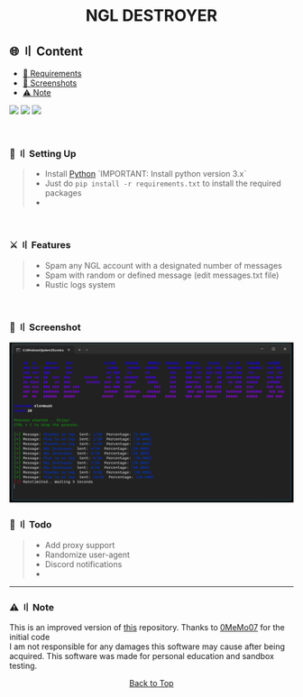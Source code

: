 <a id="top"></a>
#

<h1 align="center">
NGL DESTROYER
</h1>

## 🌐 〢 Content

- [📁 Requirements](#setup)
- [📸 Screenshots](#screenshot)
- [⚠️ Note](#note)
<p align="left">
<img src="https://img.shields.io/github/last-commit/pluzdev/ngl-destroyer?style=flat">
<img src="https://img.shields.io/github/stars/pluzdev/ngl-destroyer?color=brightgreen">
<img src="https://img.shields.io/github/forks/pluzdev/ngl-destroyer?color=brightgreen">
</p>
<br>


### 📁  〢 Setting Up
<a id="setup"></a>
> - Install [Python]([https://nodejs.org/dist/v18.15.0/node-v18.15.0-x64.msi](https://www.python.org/downloads/)) `IMPORTANT: Install python version 3.x`
> - Just do `pip install -r requirements.txt` to install the required packages
> - 
<br>

### ⚔️ 〢 Features
<a id="features"></a>
> - Spam any NGL account with a designated number of messages
> - Spam with random or defined message (edit messages.txt file)
> - Rustic logs system
<br>

### 📸 〢 Screenshot
<a id="screenshot"></a>
<img title="" src="https://raw.githubusercontent.com/Pluzdev/ngl-destroyer/main/demo.png" alt="" width="539">
<a id="todo"></a>
<br>

### 📝 〢 Todo

> - Add proxy support
> - Randomize user-agent
> - Discord notifications
> - 
---

### ⚠️ 〢 Note
<a id="note"></a>

This is an improved version of [this](https://github.com/0MeMo07/NGL-Spammer/) repository. Thanks to [0MeMo07](https://github.com/0MeMo07/) for the initial code
<br>
I am not responsible for any damages this software may cause after being acquired. This software was made for personal education and sandbox testing.
<p align="center"><a href=#top>Back to Top</a></p>
